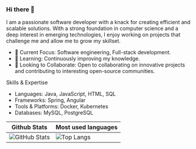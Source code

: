 ### Hi there 👋

I am a passionate software developer with a knack for creating efficient and scalable solutions. With a strong foundation in computer science and a deep interest in emerging technologies, I enjoy working on projects that challenge me and allow me to grow my skillset.

  - 🔭 Current Focus: Software engineering, Full-stack development.
  - 🌱 Learning: Continuously improving my knowledge.
  - 👯 Looking to Collaborate: Open to collaborating on innovative projects and contributing to interesting open-source communities.

Skills & Expertise

 - Languages: Java, JavaScript, HTML, SQL
 - Frameworks: Spring, Angular
 - Tools & Platforms: Docker, Kubernetes
 - Databases: MySQL, PostgreSQL

| Github Stats  | Most used languages |
| ------------- | --------------------|
| ![GitHub Stats](https://github-readme-stats.vercel.app/api?username=Rebai-sAFE&show_icons=true&theme=synthwave)  | ![Top Langs](https://github-readme-stats.vercel.app/api/top-langs/?username=Rebai-Safe&layout=pie&theme=synthwave)  |

